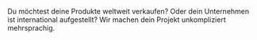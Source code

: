 Du möchtest deine Produkte weltweit verkaufen? Oder dein Unternehmen ist international aufgestellt? Wir machen dein Projekt unkompliziert mehrsprachig.